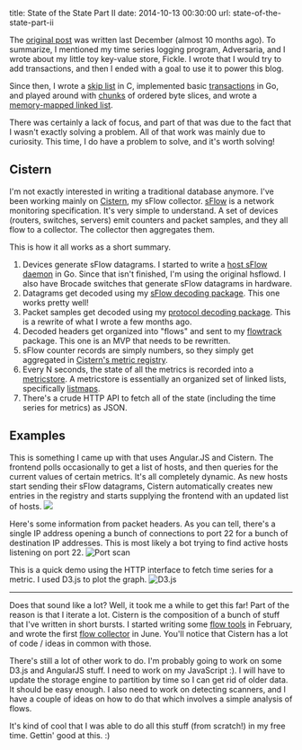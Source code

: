 title: State of the State Part II
date: 2014-10-13 00:30:00
url: state-of-the-state-part-ii

The [original post](http://misfra.me/state-of-the-state) was written last December (almost 10 months ago). To summarize, I mentioned my time series logging program, Adversaria, and I wrote about my little toy key-value store, Fickle. I wrote that I would try to add transactions, and then I ended with a goal to use it to power this blog.

Since then, I wrote a [skip list](https://github.com/PreetamJinka/txfun/blob/5440e53e17c050b620da6410aaa5bcf1353fd5f5/db_test.go) in C, implemented basic [transactions](https://github.com/PreetamJinka/txfun/blob/a36943e976d9baf5d94dcd85726c21f683428810/db_test.go) in Go, and played around with [chunks](https://github.com/PreetamJinka/chunks) of ordered byte slices, and wrote a [memory-mapped linked list](https://github.com/PreetamJinka/listmap).

There was certainly a lack of focus, and part of that was due to the fact that I wasn't exactly solving a problem. All of that work was mainly due to curiosity. This time, I do have a problem to solve, and it's worth solving!

Cistern
---
I'm not exactly interested in writing a traditional database anymore. I've been working mainly on [Cistern](https://github.com/PreetamJinka/cistern), my sFlow collector. [sFlow](http://sflow.org/) is a network monitoring specification. It's very simple to understand. A set of devices (routers, switches, servers) emit counters and packet samples, and they all flow to a collector. The collector then aggregates them.

This is how it all works as a short summary.

1. Devices generate sFlow datagrams. I started to write a [host sFlow daemon](https://github.com/PreetamJinka/gohsflowd) in Go. Since that isn't finished, I'm using the original hsflowd. I also have Brocade switches that generate sFlow datagrams in hardware.
2. Datagrams get decoded using my [sFlow decoding package](https://github.com/PreetamJinka/sflow-go). This one works pretty well!
3. Packet samples get decoded using my [protocol decoding package](https://github.com/PreetamJinka/protodecode). This is a rewrite of what I wrote a few months ago.
4. Decoded headers get organized into "flows" and sent to my [flowtrack](https://github.com/PreetamJinka/flowtrack) package. This one is an MVP that needs to be rewritten.
5. sFlow counter records are simply numbers, so they simply get aggregated in [Cistern's metric registry](https://github.com/PreetamJinka/cistern/blob/master/metrics.go).
6. Every N seconds, the state of all the metrics is recorded into a [metricstore](https://github.com/PreetamJinka/metricstore). A metricstore is essentially an organized set of linked lists, specifically [listmaps](https://github.com/PreetamJinka/listmap).
7. There's a crude HTTP API to fetch all of the state (including the time series for metrics) as JSON.

Examples
---
This is something I came up with that uses Angular.JS and Cistern. The frontend polls occasionally to get a list of hosts, and then queries for the current values of certain metrics. It's all completely dynamic. As new hosts start sending their sFlow datagrams, Cistern automatically creates new entries in the registry and starts supplying the frontend with an updated list of hosts.
![](http://static.misfra.me/images/posts/state-of-the-state-part-ii/realtime.gif)

Here's some information from packet headers. As you can tell, there's a single IP address opening a bunch of connections to port 22 for a bunch of destination IP addresses. This is most likely a bot trying to find active hosts listening on port 22.
![Port scan](http://static.misfra.me/images/posts/state-of-the-state-part-ii/portscan.png)

This is a quick demo using the HTTP interface to fetch time series for a metric. I used D3.js to plot the graph.
![D3.js](http://static.misfra.me/images/posts/state-of-the-state-part-ii/d3.png)

---

Does that sound like a lot? Well, it took me a while to get this far! Part of the reason is that I iterate a lot. Cistern is the composition of a bunch of stuff that I've written in short bursts. I started writing some [flow tools](https://github.com/PreetamJinka/flowtools) in February, and wrote the first [flow collector](https://github.com/PreetamJinka/flow-collector) in June. You'll notice that Cistern has a lot of code / ideas in common with those.

There's still a lot of other work to do. I'm probably going to work on some D3.js and AngularJS stuff. I need to work on my JavaScript :). I will have to update the storage engine to partition by time so I can get rid of older data. It should be easy enough. I also need to work on detecting scanners, and I have a couple of ideas on how to do that which involves a simple analysis of flows.

It's kind of cool that I was able to do all this stuff (from scratch!) in my free time. Gettin' good at this. :)
